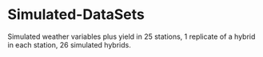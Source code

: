 # Simulated-DataSets
Simulated weather variables plus yield in 25 stations, 1 replicate of a hybrid in each station, 26 simulated hybrids.
